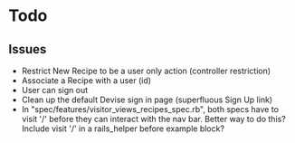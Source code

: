 # Todo

## Issues

- Restrict New Recipe to be a user only action (controller restriction)
- Associate a Recipe with a user (id)
- User can sign out
- Clean up the default Devise sign in page (superfluous Sign Up link)
- In "spec/features/visitor_views_recipes_spec.rb", both specs have to visit
  '/' before they can interact with the nav bar. Better way to do this?
  Include visit '/' in a rails_helper before example block?
